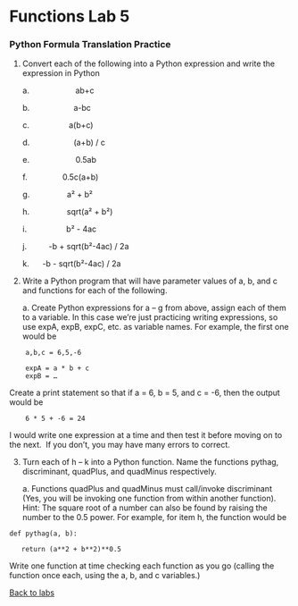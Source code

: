 # Functions Lab 5

### Python Formula Translation Practice

1. Convert each of the following into a Python expression and write the expression  in Python

    a.                     ab+c

    b.                    a-bc

    c.                     a(b+c)

    d.                    (a+b) / c

    e.                     0.5ab

    f.                      0.5c(a+b)

    g.                     a² + b²

    h.                     sqrt(a² + b²)

    i.                       b² - 4ac

    j.                       -b + sqrt(b²-4ac)  /  2a

    k.                                   -b - sqrt(b²-4ac)  /  2a

2. Write a Python program that will have parameter values of a, b, and c and functions for each of the following. 

    a. Create Python expressions for a – g from above, assign each of them to a variable. In this case we’re just practicing writing expressions, so use expA, expB, expC, etc. as variable names. For example, the first one would be
```
    a,b,c = 6,5,-6

    expA = a * b + c
    expB = …
```
  Create a print statement so that if a = 6, b = 5, and c = -6, then the output would be
```
    6 * 5 + -6 = 24
```
I would write one expression at a time and then test it before moving on to the next.  If you don’t, you may have many errors to correct.

3. Turn each of h – k into a Python function. Name the functions pythag, discriminant, quadPlus, and quadMinus respectively. 

    a. Functions quadPlus and quadMinus must call/invoke discriminant (Yes, you will be invoking one function from within another function). Hint: The square root of a number can also be found by raising the number to the 0.5 power. For example, for item h, the function would be
```
def pythag(a, b):

   return (a**2 + b**2)**0.5
```
Write one function at time checking each function as you go (calling the function once each, using the a, b, and c variables.)


[Back to labs](../README.md)